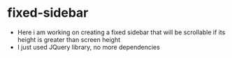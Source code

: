 # fixed-sidebar
- Here i am working on creating a fixed sidebar that will be scrollable if its height is greater than screen height
- I just used JQuery library, no more dependencies 
